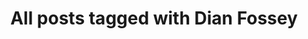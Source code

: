 ---
layout: tag
title: "All posts tagged with Dian Fossey"
permalink: /weblog/tags/dian-fossey/
taxonomy: Dian Fossey
---